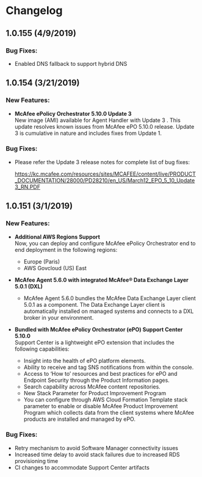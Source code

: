 # Changelog

## 1.0.155 (4/9/2019)

### Bug Fixes:

 - Enabled DNS fallback to support hybrid DNS

## 1.0.154 (3/21/2019)

### New Features:
- **McAfee ePolicy Orchestrator 5.10.0 Update 3**\
     New image (AMI) available for Agent Handler with Update 3 . This update resolves known issues from McAfee ePO 5.10.0 release. Update 3 is cumulative in nature and includes fixes from Update 1.
     
### Bug Fixes:
- Please refer the Update 3 release notes for complete list of bug fixes:

  https://kc.mcafee.com/resources/sites/MCAFEE/content/live/PRODUCT_DOCUMENTATION/28000/PD28210/en_US/March12_EPO_5_10_Update3_RN.PDF
    

## 1.0.151 (3/1/2019)

### New Features:
- **Additional AWS Regions Support**\
    Now, you can deploy and configure McAfee ePolicy Orchestrator end to end deployment in the following regions:
    * Europe (Paris)  
    * AWS Govcloud (US) East  
   
-	**McAfee Agent 5.6.0 with integrated McAfee® Data Exchange Layer 5.0.1 (DXL)**  
    * McAfee Agent 5.6.0 bundles the McAfee Data Exchange Layer client 5.0.1 as a component. The Data Exchange Layer client is automatically installed on managed systems and connects to a DXL broker in your environment.  
  
-	**Bundled with McAfee ePolicy Orchestrator (ePO) Support Center 5.10.0**  
    Support Center is a lightweight ePO extension that includes the following capabilities:
    * Insight into the health of ePO platform elements. 
    *	Ability to receive and tag SNS notifications from within the console.
    *	Access to ‘How to’ resources and best practices for ePO and Endpoint Security through the Product Information pages.
    *	Search capability across McAfee content repositories.
    *	New Stack Parameter for Product Improvement Program
    *	You can configure through AWS Cloud Formation Template stack parameter to enable or disable McAfee Product Improvement Program which collects data from the client systems where McAfee products are installed and managed by ePO.
 
### Bug Fixes:
-	Retry mechanism to avoid Software Manager connectivity issues
-	Increased time delay to avoid stack failures due to increased RDS provisioning time
-	CI changes to accommodate Support Center artifacts
